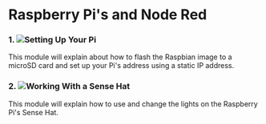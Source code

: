 # Raspberry Pi's and Node Red

### 1. ![Setting Up Your Pi](https://github.ibm.com/L-Gamerman/NodeRedEducation/tree/master/Chapter%207%20-%20Raspberry%20Pi/1.%20Setting%20Up%20Your%20Pi)

This module will explain about how to flash the Raspbian image to a microSD card and set up your Pi's address using a static IP address.

### 2. ![Working With a Sense Hat](https://github.ibm.com/L-Gamerman/NodeRedEducation/tree/master/Chapter%207%20-%20Raspberry%20Pi/2.%20SenseHat)

This module will explain how to use and change the lights on the Raspberry Pi's Sense Hat. 
